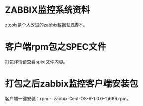# ZABBIX监控系统资料
ztools是个人改进的zabbix数据获取脚本。
# 客户端rpm包之SPEC文件
打包详情请查看spec文件内容。
# 打包之后zabbix监控客户端安装包
客户端一键安装：rpm -i zabbix-Cent-OS-6-1.0.0-1.i686.rpm。
